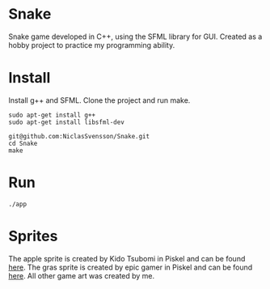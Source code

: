 # Snake

Snake game developed in C++, using the SFML library for GUI. Created as a hobby project to practice my programming ability.

# Install

Install g++ and SFML. Clone the project and run make.

```console
sudo apt-get install g++
sudo apt-get install libsfml-dev

git@github.com:NiclasSvensson/Snake.git
cd Snake
make
```

# Run

```console
./app
```

# Sprites

The apple sprite is created by Kido Tsubomi in Piskel and can be found [here](https://www.piskelapp.com/p/agxzfnBpc2tlbC1hcHByEwsSBlBpc2tlbBiAgICQ8oKrCww/view). The gras sprite is created by epic gamer in Piskel and can be found [here](https://www.piskelapp.com/p/agxzfnBpc2tlbC1hcHByEwsSBlBpc2tlbBiAgIDQ5eHJCgw/view). All other game art was created by me.